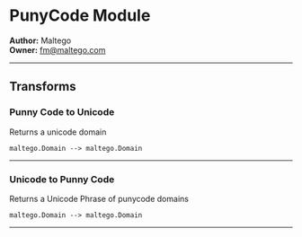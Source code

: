 # PunyCode Module

**Author:** Maltego
<br/>
**Owner:** fm@maltego.com

---

## Transforms 

### Punny Code to Unicode

Returns a unicode domain

`maltego.Domain --> maltego.Domain`

---

### Unicode to Punny Code

Returns a Unicode Phrase of punycode domains

`maltego.Domain --> maltego.Domain`

---

